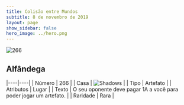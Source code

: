 ```yaml
---
title: Colisão entre Mundos
subtitle: 8 de novembro de 2019
layout: page
show_sidebar: false
hero_image: ../hero.png
---
```


![266](https://cdn.keyforgegame.com/media/card_front/pt/452_266_C7MWV8WQ4QPG_pt.png)

## Alfândega

|----|----|
| Número | 266 |
| Casa | ![Shadows](https://archonarcana.com/images/thumb/e/ee/Shadows.png/22px-Shadows.png "Sombras") |
| Tipo | Artefato |
| Atributos | Lugar |
| Texto | O seu oponente deve pagar 1A  a você para poder jogar um artefato. |
| Raridade | Rara |
